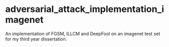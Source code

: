 # adversarial_attack_implementation_imagenet
An implementation of FGSM, ILLCM and DeepFool on an imagenet test set for my third year dissertation.
